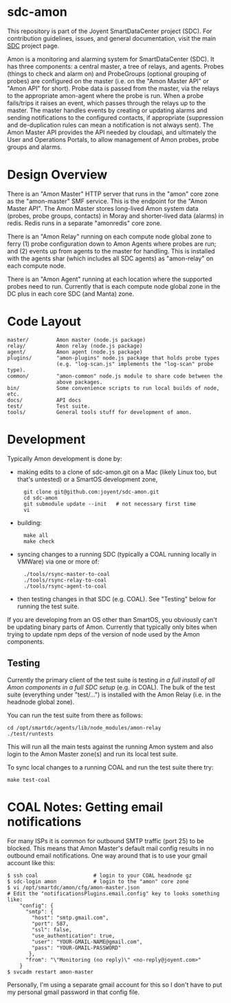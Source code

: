 <!--
    This Source Code Form is subject to the terms of the Mozilla Public
    License, v. 2.0. If a copy of the MPL was not distributed with this
    file, You can obtain one at http://mozilla.org/MPL/2.0/.
-->

<!--
    Copyright (c) 2014, Joyent, Inc.
-->

# sdc-amon

This repository is part of the Joyent SmartDataCenter project (SDC).  For
contribution guidelines, issues, and general documentation, visit the main
[SDC](http://github.com/joyent/sdc) project page.

Amon is a monitoring and alarming system for SmartDataCenter (SDC). It has
three components: a central master, a tree of relays, and agents.
Probes (things to check and alarm on) and ProbeGroups (optional grouping
of probes) are configured on the master (i.e. on the "Amon Master API" or "Amon
API" for short). Probe data is passed from the master, via the relays to the
appropriate amon-agent where the probe is run. When a probe fails/trips it
raises an event, which passes through the relays up to the master. The
master handles events by creating or updating alarms and sending
notifications to the configured contacts, if appropriate (suppression and
de-duplication rules can mean a notification is not always sent). The Amon
Master API provides the API needed by cloudapi, and ultimately the User and
Operations Portals, to allow management of Amon probes, probe groups and alarms.


# Design Overview

There is an "Amon Master" HTTP server that runs in the "amon" core zone
as the "amon-master" SMF service. This is the endpoint for the "Amon Master
API". The Amon Master stores long-lived Amon system data (probes, probe
groups, contacts) in Moray and shorter-lived data (alarms) in redis.
Redis runs in a separate "amonredis" core zone.

There is an "Amon Relay" running on each compute node global zone to ferry
(1) probe configuration down to Amon Agents where probes are run; and
(2) events up from agents to the master for handling. This is installed with
the agents shar (which includes all SDC agents) as "amon-relay" on each
compute node.

There is an "Amon Agent" running at each location where the supported probes
need to run. Currently that is each compute node global zone in the DC
plus in each core SDC (and Manta) zone.


# Code Layout

    master/         Amon master (node.js package)
    relay/          Amon relay (node.js package)
    agent/          Amon agent (node.js package)
    plugins/        "amon-plugins" node.js package that holds probe types
                    (e.g. "log-scan.js" implements the "log-scan" probe type).
    common/         "amon-common" node.js module to share code between the
                    above packages.
    bin/            Some convenience scripts to run local builds of node, etc.
    docs/           API docs
    test/           Test suite.
    tools/          General tools stuff for development of amon.



# Development

Typically Amon development is done by:

- making edits to a clone of sdc-amon.git on a Mac (likely Linux too, but that's
  untested) or a SmartOS development zone,

        git clone git@github.com:joyent/sdc-amon.git
        cd sdc-amon
        git submodule update --init   # not necessary first time
        vi

- building:

        make all
        make check

- syncing changes to a running SDC (typically a COAL running locally in VMWare)
  via one or more of:

        ./tools/rsync-master-to-coal
        ./tools/rsync-relay-to-coal
        ./tools/rsync-agent-to-coal

- then testing changes in that SDC (e.g. COAL).
  See "Testing" below for running the test suite.


If you are developing from an OS other than SmartOS, you obviously can't be
updating binary parts of Amon. Currently that typically only bites when trying
to update npm deps of the version of node used by the Amon components.


## Testing

Currently the primary client of the test suite is testing *in a full
install of all Amon components in a full SDC setup* (e.g. in COAL). The bulk of
the test suite (everything under "test/...") is installed with the Amon Relay
(i.e. in the headnode global zone).

You can run the test suite from there as follows:

    cd /opt/smartdc/agents/lib/node_modules/amon-relay
    ./test/runtests

This will run all the main tests against the running Amon system and also
login to the Amon Master zone(s) and run its local test suite.


To sync local changes to a running COAL and run the test suite there try:

    make test-coal



# COAL Notes: Getting email notifications

For many ISPs it is common for outbound SMTP traffic (port 25) to be blocked.
This means that Amon Master's default mail config results in no outbound
email notifications. One way around that is to use your gmail account like
this:

    $ ssh coal                  # login to your COAL headnode gz
    $ sdc-login amon            # login to the "amon" core zone
    $ vi /opt/smartdc/amon/cfg/amon-master.json
    # Edit the "notificationsPlugins.email.config" key to looks something like:
        "config": {
          "smtp": {
            "host": "smtp.gmail.com",
            "port": 587,
            "ssl": false,
            "use_authentication": true,
            "user": "YOUR-GMAIL-NAME@gmail.com",
            "pass": "YOUR-GMAIL-PASSWORD"
           },
          "from": "\"Monitoring (no reply)\" <no-reply@joyent.com>"
        }
    $ svcadm restart amon-master

Personally, I'm using a separate gmail account for this so I don't have
to put my personal gmail password in that config file.
